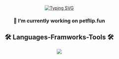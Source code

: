 

<br/>

<div align="center">
  <a href="https://git.io/typing-svg"><img src="https://readme-typing-svg.demolab.com?font=Fira+Code&duration=1525&pause=1000&random=false&width=435&lines=USRIFE;Working+on+PETFLIP.FUN" alt="Typing SVG" /></a>
</div>
<h3 align="center>A Frontend Developer</h3>
<img src="https://img.shields.io/badge/javascript-purple" align="center">
<div align="center">
👀 I’m currently working on petflip.fun
</div>
  
<h2 align="center">🛠 Languages-Framworks-Tools 🛠</h2>
<div align="center">
<img src="https://skillicons.dev/icons?i=html,css,js,lua,pr,ps"/>
</div>
